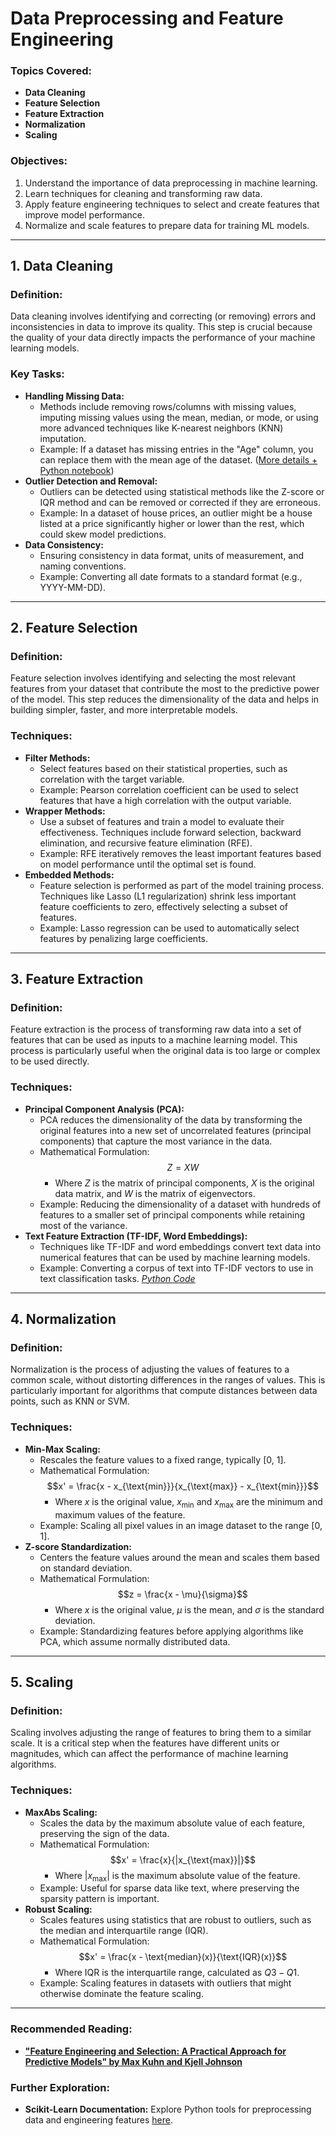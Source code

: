 # Data Preprocessing and Feature Engineering

### Topics Covered:
- **Data Cleaning**
- **Feature Selection**
- **Feature Extraction**
- **Normalization**
- **Scaling**

### Objectives:
1. Understand the importance of data preprocessing in machine learning.
2. Learn techniques for cleaning and transforming raw data.
3. Apply feature engineering techniques to select and create features that improve model performance.
4. Normalize and scale features to prepare data for training ML models.

---

## 1. Data Cleaning

### Definition:
Data cleaning involves identifying and correcting (or removing) errors and inconsistencies in data to improve its quality. This step is crucial because the quality of your data directly impacts the performance of your machine learning models.

### Key Tasks:
- **Handling Missing Data:** 
  - Methods include removing rows/columns with missing values, imputing missing values using the mean, median, or mode, or using more advanced techniques like K-nearest neighbors (KNN) imputation.
  - Example: If a dataset has missing entries in the "Age" column, you can replace them with the mean age of the dataset. ([More details + Python  notebook](https://github.com/Naviden/Data-Quality-Issues/blob/main/Missing%20data.ipynb))
- **Outlier Detection and Removal:**
  - Outliers can be detected using statistical methods like the Z-score or IQR method and can be removed or corrected if they are erroneous.
  - Example: In a dataset of house prices, an outlier might be a house listed at a price significantly higher or lower than the rest, which could skew model predictions.
- **Data Consistency:**
  - Ensuring consistency in data format, units of measurement, and naming conventions.
  - Example: Converting all date formats to a standard format (e.g., YYYY-MM-DD).

---

## 2. Feature Selection

### Definition:
Feature selection involves identifying and selecting the most relevant features from your dataset that contribute the most to the predictive power of the model. This step reduces the dimensionality of the data and helps in building simpler, faster, and more interpretable models.

### Techniques:
- **Filter Methods:**
  - Select features based on their statistical properties, such as correlation with the target variable.
  - Example: Pearson correlation coefficient can be used to select features that have a high correlation with the output variable.
- **Wrapper Methods:**
  - Use a subset of features and train a model to evaluate their effectiveness. Techniques include forward selection, backward elimination, and recursive feature elimination (RFE).
  - Example: RFE iteratively removes the least important features based on model performance until the optimal set is found.
- **Embedded Methods:**
  - Feature selection is performed as part of the model training process. Techniques like Lasso (L1 regularization) shrink less important feature coefficients to zero, effectively selecting a subset of features.
  - Example: Lasso regression can be used to automatically select features by penalizing large coefficients.

---

## 3. Feature Extraction

### Definition:
Feature extraction is the process of transforming raw data into a set of features that can be used as inputs to a machine learning model. This process is particularly useful when the original data is too large or complex to be used directly.

### Techniques:
- **Principal Component Analysis (PCA):**
  - PCA reduces the dimensionality of the data by transforming the original features into a new set of uncorrelated features (principal components) that capture the most variance in the data.
  - Mathematical Formulation:
      $$Z = XW$$
    - Where $Z$ is the matrix of principal components, $X$ is the original data matrix, and $W$ is the matrix of eigenvectors.
  - Example: Reducing the dimensionality of a dataset with hundreds of features to a smaller set of principal components while retaining most of the variance.
- **Text Feature Extraction (TF-IDF, Word Embeddings):**
  - Techniques like TF-IDF and word embeddings convert text data into numerical features that can be used by machine learning models.
  - Example: Converting a corpus of text into TF-IDF vectors to use in text classification tasks.
_[Python Code](https://github.com/Naviden/AI-and-Big-Data-Course/blob/main/Python%20Code/sklearn_PCA.py)_
---

## 4. Normalization

### Definition:
Normalization is the process of adjusting the values of features to a common scale, without distorting differences in the ranges of values. This is particularly important for algorithms that compute distances between data points, such as KNN or SVM.

### Techniques:
- **Min-Max Scaling:**
  - Rescales the feature values to a fixed range, typically [0, 1].
  - Mathematical Formulation:
      $$x' = \frac{x - x_{\text{min}}}{x_{\text{max}} - x_{\text{min}}}$$
    - Where $x$ is the original value, $x_{\text{min}}$ and $x_{\text{max}}$ are the minimum and maximum values of the feature.
  - Example: Scaling all pixel values in an image dataset to the range [0, 1].
- **Z-score Standardization:**
  - Centers the feature values around the mean and scales them based on standard deviation.
  - Mathematical Formulation:
      $$z = \frac{x - \mu}{\sigma}$$
    - Where $x$ is the original value, $\mu$ is the mean, and $\sigma$ is the standard deviation.
  - Example: Standardizing features before applying algorithms like PCA, which assume normally distributed data.

---

## 5. Scaling

### Definition:
Scaling involves adjusting the range of features to bring them to a similar scale. It is a critical step when the features have different units or magnitudes, which can affect the performance of machine learning algorithms.

### Techniques:
- **MaxAbs Scaling:**
  - Scales the data by the maximum absolute value of each feature, preserving the sign of the data.
  - Mathematical Formulation:
      $$x' = \frac{x}{|x_{\text{max}}|}$$
    - Where $|x_{\text{max}}|$ is the maximum absolute value of the feature.
  - Example: Useful for sparse data like text, where preserving the sparsity pattern is important.
- **Robust Scaling:**
  - Scales features using statistics that are robust to outliers, such as the median and interquartile range (IQR).
  - Mathematical Formulation:
      $$x' = \frac{x - \text{median}(x)}{\text{IQR}(x)}$$
    - Where IQR is the interquartile range, calculated as $Q3 - Q1$.
  - Example: Scaling features in datasets with outliers that might otherwise dominate the feature scaling.

---

### Recommended Reading:
- **["Feature Engineering and Selection: A Practical Approach for Predictive Models" by Max Kuhn and Kjell Johnson](http://www.feat.engineering/)**


### Further Exploration:
- **Scikit-Learn Documentation:** Explore Python tools for preprocessing data and engineering features [here](https://scikit-learn.org/stable/modules/preprocessing.html).

